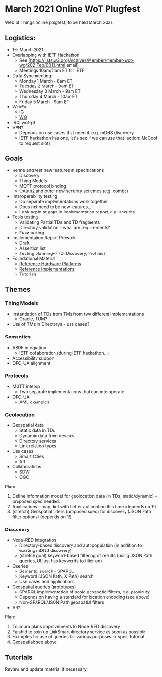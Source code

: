 # March 2021 Online WoT Plugfest
Web of Things online plugfest, to be held March 2021.

## Logistics:
* 1-5 March 2021
* Overlapping with IETF Hackathon
    - See [https://lists.w3.org/Archives/Member/member-wot-wg/2021Feb/0013.html email]
    - Meetings 10am/11am ET for IETF 
* Daily Sync meeting: 
    - Monday 1 March - 8am ET 
    - Tuesday 2 March - 9am ET
    - Wednesday 3 March - 9am ET
    - Thursday 4 March - 10am ET
    - Friday 5 March - 9am ET
* WebEx: 
    - [IG](https://lists.w3.org/Archives/Member/member-wot-ig/2021Feb/0010.html)
    - [WG](https://lists.w3.org/Archives/Member/member-wot-wg/2021Feb/0010.html)
* IRC: wot-pf
* VPN?
    - Depends on use cases that need it, e.g. mDNS discovery
    - IETF hackathon has one, let's see if we can use that (action: McCool to request slot)

## Goals
* Refine and test new features in specifications
    - Discovery
    - Thing Models
    - MQTT protocol binding
    - OAuth2 and other new security schemes (e.g. combo)
* Interoperability testing
    - Do separate implementations work together
    - Does not need to be new features...
    - Look again at gaps in implementation report, e.g. security
* Tools testing
    - Validating Partial TDs and TD fragments
    - Directory validation - what are requirements?
    - Fuzz testing
* Implementation Report Prework
    - Draft
    - Assertion list
    - Testing planningv (TD, Discovery, Profiles)
* Foundational Material
    - [Reference Hardware Platforms](reference/hw.md)
    - [Reference Implementations](reference/impl.md)
    - Tutorials

## Themes
### Thing Models
* Instantiation of TDs from TMs from two different implementations
    - Oracle, TUM?
* Use of TMs in Directorys - use cases?

### Semantics
* ASDF integration
   - IETF collaboration (during IETF hackathon...)
* Accessibility support
* OPC-UA alignment

### Protocols
* MQTT interop
    - Two separate implementations that can interoperate
* OPC-UA
    - XML examples

### Geolocation
* Geospatial data 
   - Static data in TDs
   - Dynamic data from devices
   - Directory services
   - Link relation types
* Use cases
   - Smart Cities
   - AR
* Collaborations
   - SDW
   - OGC
   
Plan:
1. Define information model for geolocation data (in TDs, static/dynamic) - proposed spec needed.
2. Applications - map, but with better automation this time (depends on 1!)
3. (stretch) Geospatial filters (proposed spec) for discovery (JSON Path filter options) (depends on 1!)
   
### Discovery
* Node-RED Integration
    - Directory-based discovery and autopopulation (in addition to existing mDNS discovery)
    - (stretch goal) keyword-based filtering of results (using JSON Path queries, UI just has keywords to filter on)
* Queries
    - Semantic search - SPARQL
    - Keyword (JSON Path, X Path) search
    - Use cases and applications
* Geospatial queries (prototypes)
    - SPARQL implementation of basic geospatial filters, e.g. proximity
    - Depends on having a standard for location encoding (see above)
    - Non-SPARQL/JSON Path geospatial filters
* AR?
    
Plan:
1. Toumura plans improvements to Node-RED discovery
2. Farshid to spin up LinkSmart directory service as soon as possible
3. Examples for use of queries for various purposes -> spec, tutorial
4. Geospatial: see above
     
## Tutorials
Review and update material if necessary.
